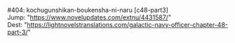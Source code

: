 #404: kochugunshikan-boukensha-ni-naru [c48-part3] <br/>
Jump: "https://www.novelupdates.com/extnu/4431587/" <br/>
Dest: "https://lightnovelstranslations.com/galactic-navy-officer-chapter-48-part-3/"